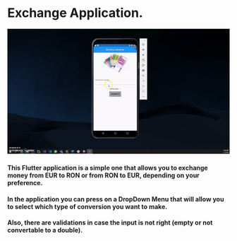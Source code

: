 # Exchange Application.

![Application Demo](demo.gif)

#### This Flutter application is a simple one that allows you to exchange money from EUR to RON or from RON to EUR, depending on your preference.
#### In the application you can press on a DropDown Menu that will allow you to select which type of conversion you want to make.
#### Also, there are validations in case the input is not right (empty or not convertable to a double).
